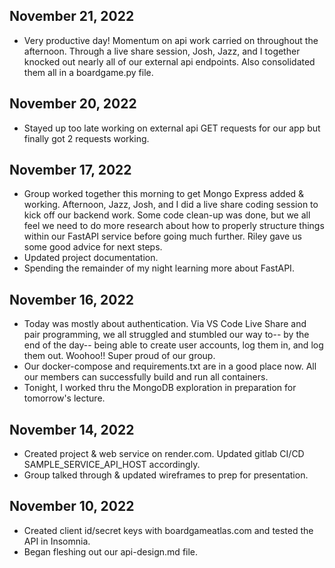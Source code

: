 ## November 21, 2022

* Very productive day! Momentum on api work carried on throughout the afternoon. Through a live share session, Josh, Jazz, and I together knocked out nearly all of our external api endpoints. Also consolidated them all in a boardgame.py file.

## November 20, 2022

* Stayed up too late working on external api GET requests for our app but finally got 2 requests working.

## November 17, 2022

* Group worked together this morning to get Mongo Express added & working. Afternoon, Jazz, Josh, and I did a live share coding session to kick off our backend work. Some code clean-up was done, but we all feel we need to do more research about how to properly structure things within our FastAPI service before going much further. Riley gave us some good advice for next steps.
* Updated project documentation.
* Spending the remainder of my night learning more about FastAPI.

## November 16, 2022

* Today was mostly about authentication. Via VS Code Live Share and pair programming, we all struggled and stumbled our way to-- by the end of the day-- being able to create user accounts, log them in, and log them out. Woohoo!! Super proud of our group.
* Our docker-compose and requirements.txt are in a good place now. All our members can successfully build and run all containers.
* Tonight, I worked thru the MongoDB exploration in preparation for tomorrow's lecture.


## November 14, 2022

* Created project & web service on render.com. Updated gitlab CI/CD SAMPLE_SERVICE_API_HOST accordingly.
* Group talked through & updated wireframes to prep for presentation.


## November 10, 2022

* Created client id/secret keys with boardgameatlas.com and tested the API in Insomnia.
* Began fleshing out our api-design.md file.